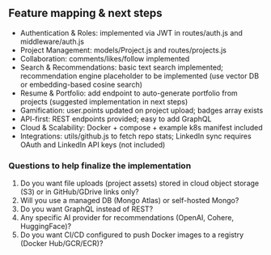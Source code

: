 ## Feature mapping & next steps
- Authentication & Roles: implemented via JWT in routes/auth.js and middleware/auth.js
- Project Management: models/Project.js and routes/projects.js
- Collaboration: comments/likes/follow implemented
- Search & Recommendations: basic text search implemented; recommendation engine placeholder to be implemented (use vector DB or embedding-based cosine search)
- Resume & Portfolio: add endpoint to auto-generate portfolio from projects (suggested implementation in next steps)
- Gamification: user.points updated on project upload; badges array exists
- API-first: REST endpoints provided; easy to add GraphQL
- Cloud & Scalability: Docker + compose + example k8s manifest included
- Integrations: utils/github.js to fetch repo stats; LinkedIn sync requires OAuth and LinkedIn API keys (not included)

### Questions to help finalize the implementation
1. Do you want file uploads (project assets) stored in cloud object storage (S3) or in GitHub/GDrive links only?
2. Will you use a managed DB (Mongo Atlas) or self-hosted Mongo?
3. Do you want GraphQL instead of REST?
4. Any specific AI provider for recommendations (OpenAI, Cohere, HuggingFace)?
5. Do you want CI/CD configured to push Docker images to a registry (Docker Hub/GCR/ECR)?
